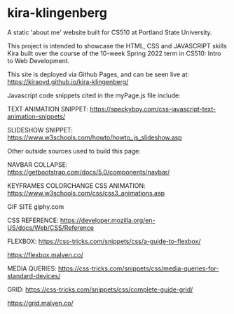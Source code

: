 # kira-klingenberg

A static 'about me' website built for CS510 at Portland State University.

This project is intended to showcase the HTML, CSS and JAVASCRIPT skills Kira built over the course of the 10-week Spring 2022 term in CS510: Intro to Web Development.

This site is deployed via Github Pages, and can be seen live at:
https://kiraoyd.github.io/kira-klingenberg/

Javascript code snippets cited in the myPage.js file include:

TEXT ANIMATION SNIPPET:
https://speckyboy.com/css-javascript-text-animation-snippets/

SLIDESHOW SNIPPET:
https://www.w3schools.com/howto/howto_js_slideshow.asp

Other outside sources used to build this page:

NAVBAR COLLAPSE:
https://getbootstrap.com/docs/5.0/components/navbar/

KEYFRAMES COLORCHANGE CSS ANIMATION:
https://www.w3schools.com/css/css3_animations.asp

GIF SITE
giphy.com

CSS REFERENCE:
https://developer.mozilla.org/en-US/docs/Web/CSS/Reference

FLEXBOX:
https://css-tricks.com/snippets/css/a-guide-to-flexbox/

https://flexbox.malven.co/

MEDIA QUERIES:
https://css-tricks.com/snippets/css/media-queries-for-standard-devices/

GRID:
https://css-tricks.com/snippets/css/complete-guide-grid/

https://grid.malven.co/
